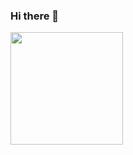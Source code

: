### Hi there 👋

<div>
<a href="https://github.com/MatVini0601">
<img height="180em" src="https://github-readme-stats.vercel.app/api?username=MatVini0601&show_icons=true&theme=material-palenight&include_all_commits=true&count_private=true"/>
</div>

<!--
**MatVini0601/MatVini0601** is a ✨ _special_ ✨ repository because its `README.md` (this file) appears on your GitHub profile.

Here are some ideas to get you started:

- 🔭 I’m currently working on ...
- 🌱 I’m currently learning ...
- 👯 I’m looking to collaborate on ...
- 🤔 I’m looking for help with ...
- 💬 Ask me about ...
- 📫 How to reach me: ...
- 😄 Pronouns: ...
- ⚡ Fun fact: ...
-->
